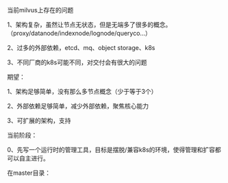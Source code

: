 当前milvus上存在的问题

1、架构复杂，虽然让节点无状态，但是无端多了很多的概念。（proxy/datanode/indexnode/lognode/queryco...）

2、过多的外部依赖，etcd、mq、object storage、k8s

3、不同厂商的k8s可能不同，对交付会有很大的问题


期望：

1、架构足够简单，没有那么多节点概念（少于等于3个）

2、外部依赖足够简单，减少外部依赖，聚焦核心能力

3、可扩展的架构，支持


当前阶段：

0、先写一个运行时的管理工具，目标是摆脱/兼容k8s的环境，使得管理和扩容都可以自主进行。

在master目录：


